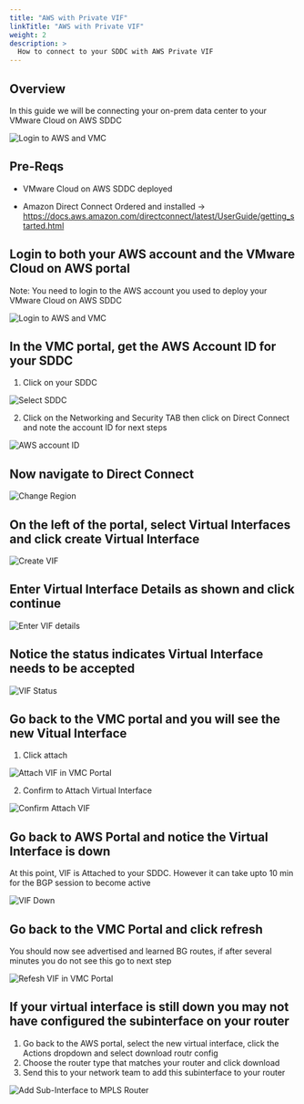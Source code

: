 ```yaml
---
title: "AWS with Private VIF"
linkTitle: "AWS with Private VIF"
weight: 2
description: >
  How to connect to your SDDC with AWS Private VIF
---
```


## Overview 

In this guide we will be connecting your on-prem data center to your VMware Cloud on AWS SDDC 

![Login to AWS and VMC](https://vmc-onboarding-images.s3.amazonaws.com/2.Connect-SDDC/direct-connect/aws-with-private-vif/dxwithprivatevif.png)

## Pre-Reqs

- VMware Cloud on AWS SDDC deployed

- Amazon Direct Connect Ordered and installed -> https://docs.aws.amazon.com/directconnect/latest/UserGuide/getting_started.html 

## Login to both your AWS account and the VMware Cloud on AWS portal
Note: You need to login to the AWS account you used to deploy your VMware Cloud on AWS SDDC

![Login to AWS and VMC](https://vmc-onboarding-images.s3.amazonaws.com/2.Connect-SDDC/direct-connect/aws-with-private-vif/opentabs.png)

## In the VMC portal, get the AWS Account ID for your SDDC
1. Click on your SDDC

![Select SDDC](https://vmc-onboarding-images.s3.amazonaws.com/2.Connect-SDDC/direct-connect/aws-with-private-vif/selectsddc.png)

 2. Click on the Networking and Security TAB then click on Direct Connect and note the account ID for next steps

![AWS account ID](https://vmc-onboarding-images.s3.amazonaws.com/2.Connect-SDDC/direct-connect/aws-with-private-vif/awsaccountid.jpg)

## Now navigate to Direct Connect 
![Change Region](https://vmc-onboarding-images.s3.amazonaws.com/2.Connect-SDDC/direct-connect/aws-with-private-vif/navigatetodirectconnect.jpg)

## On the left of the portal, select Virtual Interfaces and click create Virtual Interface
![Create VIF](https://vmc-onboarding-images.s3.amazonaws.com/2.Connect-SDDC/direct-connect/aws-with-private-vif/createvif.jpg)

## Enter Virtual Interface Details as shown and click continue
![Enter VIF details](https://vmc-onboarding-images.s3.amazonaws.com/2.Connect-SDDC/direct-connect/aws-with-private-vif/createvifdetails.jpg)

## Notice the status indicates Virtual Interface needs to be accepted
![VIF Status](https://vmc-onboarding-images.s3.amazonaws.com/2.Connect-SDDC/direct-connect/aws-with-private-vif/vifneedstobeaccepted.jpg)

## Go back to the VMC portal and you will see the new Vitual Interface

1. Click attach

![Attach VIF in VMC Portal](https://vmc-onboarding-images.s3.amazonaws.com/2.Connect-SDDC/direct-connect/aws-with-private-vif/attachvifinvmcportal.jpg)

2. Confirm to Attach Virtual Interface

![Confirm Attach VIF](https://vmc-onboarding-images.s3.amazonaws.com/2.Connect-SDDC/direct-connect/aws-with-private-vif/confirmattachvif.jpg)

## Go back to AWS Portal and notice the Virtual Interface is down
 At this point, VIF is Attached to your SDDC. However it can take upto 10 min for the BGP session to become active 

![VIF Down](https://vmc-onboarding-images.s3.amazonaws.com/2.Connect-SDDC/direct-connect/aws-with-private-vif/vifdown.jpg)

## Go back to the VMC Portal and click refresh
 You should now see advertised and learned BG routes, if after several minutes you do not see this go to next step 

![Refesh VIF in VMC Portal](https://vmc-onboarding-images.s3.amazonaws.com/2.Connect-SDDC/direct-connect/aws-with-private-vif/refreshvmcportal.jpg)

## If your virtual interface is still down you may not have configured the subinterface on your router
 1. Go back to the AWS portal, select the new virtual interface, click the Actions dropdown and select download routr config
 2. Choose the router type that matches your router and click download
 3. Send this to your network team to add this subinterface to your router

![Add Sub-Interface to MPLS Router](https://vmc-onboarding-images.s3.amazonaws.com/2.Connect-SDDC/direct-connect/aws-with-private-vif/configuremplsrouter.jpg)






